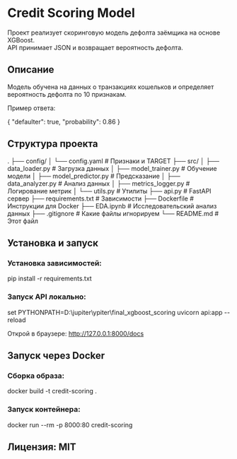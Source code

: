 # Credit Scoring Model

Проект реализует скоринговую модель дефолта заёмщика на основе XGBoost.  
API принимает JSON и возвращает вероятность дефолта.

## Описание

Модель обучена на данных о транзакциях кошельков и определяет вероятность дефолта по 10 признакам.

Пример ответа:

{
  "defaulter": true,
  "probability": 0.86
}

## Структура проекта
.
├── config/
│ └── config.yaml # Признаки и TARGET
├── src/
│ ├── data_loader.py # Загрузка данных
│ ├── model_trainer.py # Обучение модели
│ ├── model_predictor.py # Предсказание
│ ├── data_analyzer.py # Анализ данных
│ ├── metrics_logger.py # Логирование метрик
│ └── utils.py # Утилиты
├── api.py # FastAPI сервер
├── requirements.txt # Зависимости
├── Dockerfile # Инструкции для Docker
├── EDA.ipynb # Исследовательский анализ данных
├── .gitignore # Какие файлы игнорируем
└── README.md # Этот файл
## Установка и запуск

### Установка зависимостей:
pip install -r requirements.txt

### Запуск API локально:
set PYTHONPATH=D:\jupiter\ypiter\final_xgboost_scoring
uvicorn api:app --reload

Открой в браузере:
http://127.0.0.1:8000/docs

## Запуск через Docker

### Сборка образа:
docker build -t credit-scoring .

### Запуск контейнера:
docker run --rm -p 8000:80 credit-scoring

## Лицензия: MIT